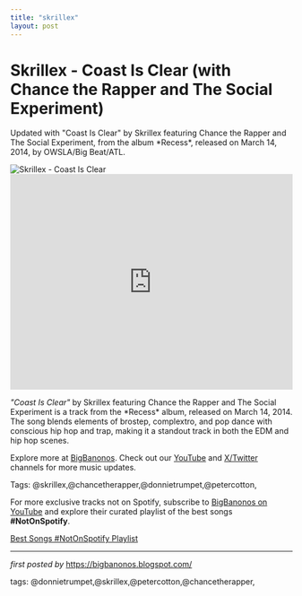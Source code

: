 ```yaml
---
title: "skrillex"
layout: post
---
```

<!-- Title of the Post -->
<h1 >Skrillex - Coast Is Clear (with Chance the Rapper and The Social Experiment)</h1> <!-- Introductory Text -->
<p >Updated with "Coast Is Clear" by Skrillex featuring Chance the Rapper and The Social Experiment, from the album *Recess*, released on March 14, 2014, by OWSLA/Big Beat/ATL.</p> <!-- Featured Image -->
<div > <img src="https://i.scdn.co/image/ab67616d00001e02f9c294eb4a9faee9abedbdc6" alt="Skrillex - Coast Is Clear" />
</div> <!-- YouTube Video Embed -->
<div > <iframe width="100%" height="385" src="https://www.youtube.com/embed/Nu3cezCkzf4" title="Skrillex - Coast Is Clear with Chance The Rapper and the Social Experiment [AUDIO]" frameborder="0" allow="accelerometer; autoplay; clipboard-write; encrypted-media; gyroscope; picture-in-picture; web-share" referrerpolicy="strict-origin-when-cross-origin" allowfullscreen></iframe>
</div> <!-- Song Information -->
<div > <p><em>"Coast Is Clear"</em> by Skrillex featuring Chance the Rapper and The Social Experiment is a track from the *Recess* album, released on March 14, 2014. The song blends elements of brostep, complextro, and pop dance with conscious hip hop and trap, making it a standout track in both the EDM and hip hop scenes.</p>
</div> <!-- Footer Links -->
<div > <p>Explore more at <a href="https://bigbanonos.blogspot.com/" target="_blank">BigBanonos</a>. Check out our <a href="https://www.youtube.com/@BigBanonos" target="_blank">YouTube</a> and <a href="https://x.com/bigbanonos" target="_blank">X/Twitter</a> channels for more music updates.</p>
</div> <!-- Tags -->
<p >Tags: @skrillex,@chancetherapper,@donnietrumpet,@petercotton,</p>


<!--Subscribe and Playlist Links-->
<div>
    <p>For more exclusive tracks not on Spotify, subscribe to <a href="https://www.youtube.com/@BigBanonos" target="_blank">BigBanonos on YouTube</a> and explore their curated playlist of the best songs <strong>#NotOnSpotify</strong>.</p>
    <p><a href="https://www.youtube.com/playlist?list=PLtuNtuTatqI0kFahUCbtbfenC_ET5O_tr" target="_blank">Best Songs #NotOnSpotify Playlist<br /></a></p></div>

<hr />

<p><em>first posted by</em> <a href="https://bigbanonos.blogspot.com/" rel="noopener" target="_new">https://bigbanonos.blogspot.com/</a></p>

<p>tags: @donnietrumpet,@skrillex,@petercotton,@chancetherapper,</p>
